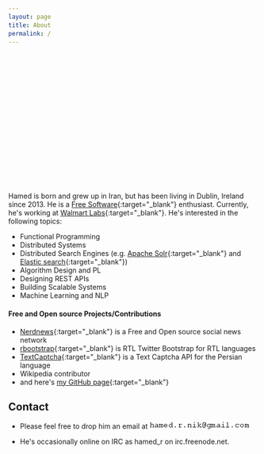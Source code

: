 ```yaml
---
layout: page
title: About
permalink: /
---
```


<!-- Wide card with share menu button -->
<style>
.demo-card-wide.mdl-card {
  width: 512px;
}
.demo-card-wide > .mdl-card__title {
  color: #fff;
  height: 250px;
  background: rgba(0, 0, 0, 0) url("/images/hamed_r_nik_background.jpg") repeat scroll center center / cover;
}
.demo-card-wide > .mdl-card__menu {
  color: #fff;
}
.home {
  display: table;
  margin-left: auto;
  margin-right: auto;
}
</style>

<div class="home">
  <div class="demo-card-wide mdl-card mdl-shadow--2dp">
    <div class="mdl-card__title">
    </div>
  </div>
</div>
<br />

Hamed is born and grew up in Iran, but has been living in Dublin, Ireland since 2013. He is a [Free Software](https://en.wikipedia.org/wiki/Free_software){:target="_blank"} enthusiast. Currently, he's working at [Walmart Labs](https://www.walmartlabs.com/){:target="_blank"}. He's interested in the following topics:

* Functional Programming
* Distributed Systems
* Distributed Search Engines (e.g. [Apache Solr](https://lucene.apache.org/solr/){:target="_blank"} and [Elastic search](https://www.elastic.co/products/elasticsearch){:target="_blank"})
* Algorithm Design and PL
* Designing REST APIs
* Building Scalable Systems
* Machine Learning and NLP

#### Free and Open source Projects/Contributions
* [Nerdnews](https://github.com/jnaqsh/nerdnews){:target="_blank"} is a Free and Open source social news network
* [rbootstrap](https://github.com/jnaqsh/bootstrap){:target="_blank"} is RTL Twitter Bootstrap for RTL languages
* [TextCaptcha](https://github.com/jnaqsh/farsi_textcaptcha){:target="_blank"} is a Text Captcha API for the Persian language
* Wikipedia contributor
* and here's [my GitHub page](https://github.com/iCEAGE){:target="_blank"}

## Contact
* Please feel free to drop him an email at ![alt text](/images/hamed.png "Hamed R. Nik")

* He's occasionally online on IRC as hamed_r on irc.freenode.net.
